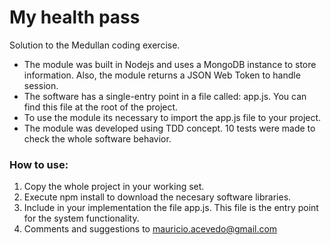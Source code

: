 # My health pass 
Solution to the Medullan coding exercise. 
-	The module was built in Nodejs and uses a MongoDB instance to store information. Also, the module returns a JSON Web Token to handle session.
-	The software has a single-entry point in a file called: app.js. You can find this file at the root of the project.
-	To use the module its necessary to import the app.js file to your project.
-	The module was developed using TDD concept. 10 tests were made to check the whole software behavior.

### How to use:
1. Copy the whole project in your working set.
2. Execute npm install to download the necesary software libraries.
3. Include in your implementation the file app.js. This file is the entry point for the system functionality.
4. Comments and suggestions to mauricio.acevedo@gmail.com
